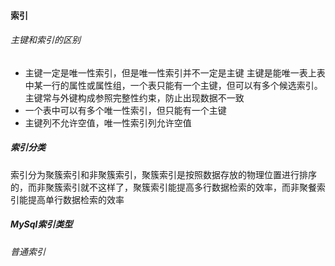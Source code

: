 #### 索引

###### 主键和索引的区别

* 主键一定是唯一性索引，但是唯一性索引并不一定是主键
  主键是能唯一表上表中某一行的属性或属性组，一个表只能有一个主键，但可以有多个候选索引。
  主键常与外键构成参照完整性约束，防止出现数据不一致
* 一个表中可以有多个唯一性索引，但只能有一个主键
* 主键列不允许空值，唯一性索引列允许空值

##### 索引分类
索引分为聚簇索引和非聚簇索引，聚簇索引是按照数据存放的物理位置进行排序的，而非聚簇索引就不这样了，聚簇索引能提高多行数据检索的效率，而非聚餐索引能提高单行数据检索的效率

##### MySql索引类型
###### 普通索引


